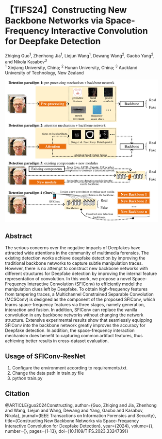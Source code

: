 # 【TIFS24】Constructing New Backbone Networks via Space-Frequency Interactive Convolution for Deepfake Detection

Zhiqing Guo<sup>1</sup>, 
Zhenhong Jia<sup>1</sup>,
Liejun Wang<sup>1</sup>,
Dewang Wang<sup>2</sup>,
Gaobo Yang<sup>2</sup>,
and Nikola Kasabov<sup>3</sup></br>
<sup>1</sup> Xinjiang University, China; 
<sup>2</sup> Hunan University, China; 
<sup>3</sup> Auckland University of Technology, New Zealand</br>

<img src="paradigm.png" alt="demo" width="600"/>

## Abstract
The serious concerns over the negative impacts of Deepfakes have attracted wide attentions in the community of multimedia forensics. The existing detection works achieve deepfake detection by improving the traditional backbone networks to capture subtle manipulation traces. However, there is no attempt to construct new backbone networks with different structures for Deepfake detection by improving the internal feature representation of convolution. In this work, we propose a novel Space-Frequency Interactive Convolution (SFIConv) to efficiently model the manipulation clues left by Deepfake. To obtain high-frequency features from tampering traces, a Multichannel Constrained Separable Convolution (MCSConv) is designed as the component of the proposed SFIConv, which learns space-frequency features via three stages, namely generation, interaction and fusion. In addition, SFIConv can replace the vanilla convolution in any backbone networks without changing the network structure. Extensive experimental results show that seamlessly equipping SFIConv into the backbone network greatly improves the accuracy for Deepfake detection. In addition, the space-frequency interaction mechanism does benefit to capturing common artifact features, thus achieving better results in cross-dataset evaluation.

## Usage of SFIConv-ResNet
1. Configure the environment according to requirements.txt.
2. Change the data path in train.py file
3. python train.py

## Citation
@ARTICLE{guo2024Constructing,
  author={Guo, Zhiqing and Jia, Zhenhong and Wang, Liejun and Wang, Dewang and Yang, Gaobo and Kasabov, Nikola},
  journal={IEEE Transactions on Information Forensics and Security}, 
  title={Constructing New Backbone Networks via Space-Frequency Interactive Convolution for Deepfake Detection}, 
  year={2024},
  volume={},
  number={},
  pages={1-13},
  doi={10.1109/TIFS.2023.3324739}}
